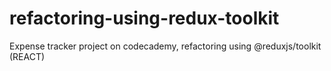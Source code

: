 # refactoring-using-redux-toolkit
Expense tracker project on codecademy, refactoring using @reduxjs/toolkit (REACT)
